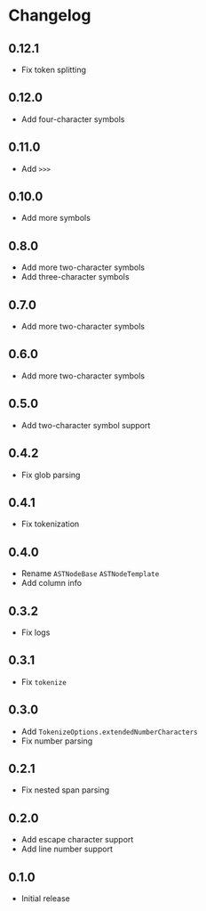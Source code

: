# Changelog

## 0.12.1

- Fix token splitting

## 0.12.0

- Add four-character symbols

## 0.11.0

- Add `>>>`

## 0.10.0

- Add more symbols

## 0.8.0

- Add more two-character symbols
- Add three-character symbols

## 0.7.0

- Add more two-character symbols

## 0.6.0

- Add more two-character symbols

## 0.5.0

- Add two-character symbol support

## 0.4.2

- Fix glob parsing

## 0.4.1

- Fix tokenization

## 0.4.0

- Rename `ASTNodeBase` `ASTNodeTemplate`
- Add column info

## 0.3.2

- Fix logs

## 0.3.1

- Fix `tokenize`

## 0.3.0

- Add `TokenizeOptions.extendedNumberCharacters`
- Fix number parsing

## 0.2.1

- Fix nested span parsing

## 0.2.0

- Add escape character support
- Add line number support

## 0.1.0

- Initial release
